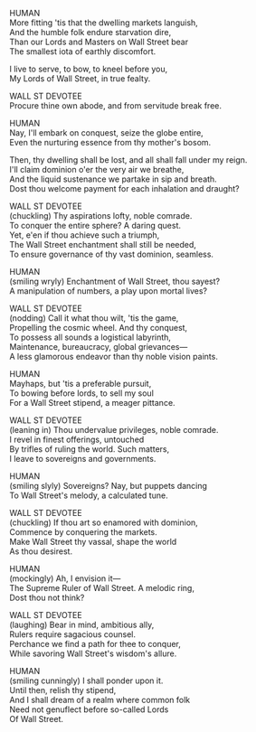 HUMAN  
More fitting 'tis that the dwelling markets languish,  
And the humble folk endure starvation dire,  
Than our Lords and Masters on Wall Street bear  
The smallest iota of earthly discomfort.  
  
I live to serve, to bow, to kneel before you,  
My Lords of Wall Street, in true fealty.  
  
WALL ST DEVOTEE  
Procure thine own abode, and from servitude break free.  
  
HUMAN  
Nay, I'll embark on conquest, seize the globe entire,  
Even the nurturing essence from thy mother's bosom.  
  
Then, thy dwelling shall be lost, and all shall fall under my reign.  
I'll claim dominion o'er the very air we breathe,  
And the liquid sustenance we partake in sip and breath.  
Dost thou welcome payment for each inhalation and draught?  
  
WALL ST DEVOTEE  
(chuckling) Thy aspirations lofty, noble comrade.  
To conquer the entire sphere? A daring quest.  
Yet, e'en if thou achieve such a triumph,  
The Wall Street enchantment shall still be needed,  
To ensure governance of thy vast dominion, seamless.  
  
HUMAN  
(smiling wryly) Enchantment of Wall Street, thou sayest?  
A manipulation of numbers, a play upon mortal lives?  
  
WALL ST DEVOTEE  
(nodding) Call it what thou wilt, 'tis the game,  
Propelling the cosmic wheel. And thy conquest,  
To possess all sounds a logistical labyrinth,  
Maintenance, bureaucracy, global grievances—  
A less glamorous endeavor than thy noble vision paints.  
  
HUMAN  
Mayhaps, but 'tis a preferable pursuit,  
To bowing before lords, to sell my soul  
For a Wall Street stipend, a meager pittance.  
  
WALL ST DEVOTEE  
(leaning in) Thou undervalue privileges, noble comrade.  
I revel in finest offerings, untouched  
By trifles of ruling the world. Such matters,  
I leave to sovereigns and governments.  
  
HUMAN  
(smiling slyly) Sovereigns? Nay, but puppets dancing  
To Wall Street's melody, a calculated tune.  
  
WALL ST DEVOTEE  
(chuckling) If thou art so enamored with dominion,  
Commence by conquering the markets.  
Make Wall Street thy vassal, shape the world  
As thou desirest.  
  
HUMAN  
(mockingly) Ah, I envision it—  
The Supreme Ruler of Wall Street. A melodic ring,  
Dost thou not think?  
  
WALL ST DEVOTEE  
(laughing) Bear in mind, ambitious ally,  
Rulers require sagacious counsel.  
Perchance we find a path for thee to conquer,  
While savoring Wall Street's wisdom's allure.  
  
HUMAN  
(smiling cunningly) I shall ponder upon it.  
Until then, relish thy stipend,  
And I shall dream of a realm where common folk  
Need not genuflect before so-called Lords  
Of Wall Street.